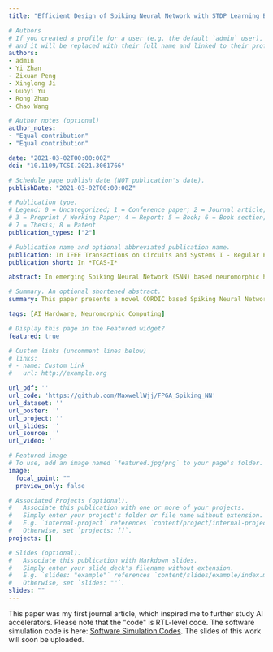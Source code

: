 ```yaml
---
title: "Efficient Design of Spiking Neural Network with STDP Learning Based on Fast CORDIC"

# Authors
# If you created a profile for a user (e.g. the default `admin` user), write the username (folder name) here 
# and it will be replaced with their full name and linked to their profile.
authors:
- admin
- Yi Zhan
- Zixuan Peng
- Xinglong Ji
- Guoyi Yu
- Rong Zhao
- Chao Wang

# Author notes (optional)
author_notes:
- "Equal contribution"
- "Equal contribution"

date: "2021-03-02T00:00:00Z"
doi: "10.1109/TCSI.2021.3061766"

# Schedule page publish date (NOT publication's date).
publishDate: "2021-03-02T00:00:00Z"

# Publication type.
# Legend: 0 = Uncategorized; 1 = Conference paper; 2 = Journal article;
# 3 = Preprint / Working Paper; 4 = Report; 5 = Book; 6 = Book section;
# 7 = Thesis; 8 = Patent
publication_types: ["2"]

# Publication name and optional abbreviated publication name.
publication: In IEEE Transactions on Circuits and Systems I - Regular Papers
publication_short: In *TCAS-I*

abstract: In emerging Spiking Neural Network (SNN) based neuromorphic hardware design, energy efficiency and on-line learning are attractive advantages mainly contributed by bio-inspired local learning with nonlinear dynamics and at the cost of associated hardware complexity. This paper presents a novel SNN design employing fast COordinate Rotation DIgital Computer (CORDIC) algorithm to achieve fast spike timing–dependent plasticity (STDP) learning with high hardware efficiency. In this study, a system design and evaluation method of CORDIC-based SNN is proposed for finding optimal CORDIC type and precision, from theoretical CORDIC-level error to application-level learning performance. From the proposed design and evaluation method, a reconfigurable SNN design based on fast-convergence CORDIC is designed to achieve high classification accuracy on MNIST, fast on-line learning and good energy efficiency. By utilizing SNN’s fault tolerance and time-division-multiplexing (TDM) strategy, the reconfigurable SNN design employs 8-bit fast-convergence CORDIC and TDM-based hardware accelerator for high efficiency. FPGA implementation results confirm that the proposed fast-convergence CORDIC SNN design outperforms the state-of-the-art CORDIC method by 38.5%-45.3% in terms of learning speed and energy efficiency, with the STDP learning of 30.2 ns/SOP, energy efficiency of 176.6 pJ/SOP, processing speed of 6.1 ms/image, and on-line learning convergence of 21.4 s (time to reach the final accuracy, on average), on MNIST benchmark.

# Summary. An optional shortened abstract.
summary: This paper presents a novel CORDIC based Spiking Neural Network (SNN) design with on-line STDP learning and high hardware efficiency. A system design and evaluation method of CORDIC SNN is proposed to evaluate the hardware efficiency of SNN based on different CORDIC algorithm types and bit-width precisions.

tags: [AI Hardware, Neuromorphic Computing]

# Display this page in the Featured widget?
featured: true

# Custom links (uncomment lines below)
# links:
# - name: Custom Link
#   url: http://example.org

url_pdf: ''
url_code: 'https://github.com/MaxwellWjj/FPGA_Spiking_NN'
url_dataset: ''
url_poster: ''
url_project: ''
url_slides: ''
url_source: ''
url_video: ''

# Featured image
# To use, add an image named `featured.jpg/png` to your page's folder. 
image:
  focal_point: ""
  preview_only: false

# Associated Projects (optional).
#   Associate this publication with one or more of your projects.
#   Simply enter your project's folder or file name without extension.
#   E.g. `internal-project` references `content/project/internal-project/index.md`.
#   Otherwise, set `projects: []`.
projects: []

# Slides (optional).
#   Associate this publication with Markdown slides.
#   Simply enter your slide deck's filename without extension.
#   E.g. `slides: "example"` references `content/slides/example/index.md`.
#   Otherwise, set `slides: ""`.
slides: ""
---
```


This paper was my first journal article, which inspired me to further study AI accelerators. Please note that the "code" is RTL-level code. The software simulation code is here: [Software Simulation Codes](https://github.com/MaxwellWjj/ULIIC_SNN_library). The slides of this work will soon be uploaded.
